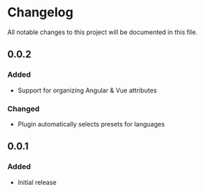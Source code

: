 # Changelog

All notable changes to this project will be documented in this file.

## 0.0.2

### Added

- Support for organizing Angular & Vue attributes

### Changed

- Plugin automatically selects presets for languages

## 0.0.1

### Added

- Initial release
